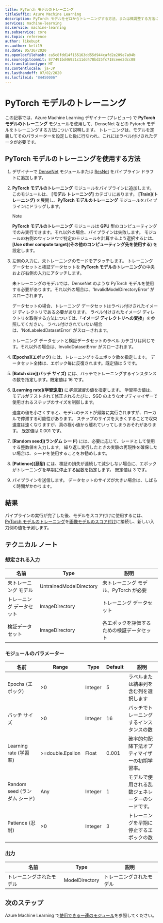 ```yaml
---
title: PyTorch モデルのトレーニング
titleSuffix: Azure Machine Learning
description: PyTorch モデルをゼロからトレーニングする方法、または微調整する方法について説明します。
services: machine-learning
ms.service: machine-learning
ms.subservice: core
ms.topic: reference
author: likebupt
ms.author: keli19
ms.date: 05/26/2020
ms.openlocfilehash: ca5c8fdd14f155163dd55d944cafd2e209e7a94b
ms.sourcegitcommit: 877491bd46921c11dd478bd25fc718ceee2dcc08
ms.translationtype: HT
ms.contentlocale: ja-JP
ms.lasthandoff: 07/02/2020
ms.locfileid: "84450006"
---
```

# <a name="train-pytorch-model"></a>PyTorch モデルのトレーニング

この記事では、Azure Machine Learning デザイナー (プレビュー) で **PyTorch モデルのトレーニング** モジュールを使用して、DenseNet などの Pytorch モデルをトレーニングする方法について説明します。 トレーニングは、モデルを定義してそのパラメーターを設定した後に行なわれ、これにはラベル付けされたデータが必要です。 

## <a name="how-to-use-train-pytorch-model"></a>PyTorch モデルのトレーニングを使用する方法 

1. デザイナーで [DenseNet](densenet.md) モジュールまたは [ResNet](resnet.md) をパイプライン ドラフトに追加します。

2. **PyTorch モデルのトレーニング** モジュールをパイプラインに追加します。 このモジュールは、 **[モデル トレーニング]** カテゴリにあります。 **[Train]\(トレーニング\)** を展開し、**PyTorch モデルのトレーニング** モジュールをパイプラインにドラッグします。

   > [!NOTE]
   > **PyTorch モデルのトレーニング** モジュールは **GPU** 型のコンピューティングでのみ実行できます。それ以外の場合、パイプラインは失敗します。 モジュールの右側のウィンドウで特定のモジュールを計算するよう選択するには、 **[Use other compute target]\(その他のコンピューティング先を使用する\)** を設定します。

3.  左側の入力に、未トレーニングのモードをアタッチします。 トレーニング データセットと検証データセットを **PyTorch モデルのトレーニング**の中央および右側の入力にアタッチします。

    未トレーニングのモデルでは、DenseNet のような PyTorch モデルを使用する必要があります。それ以外の場合は、'InvalidModelDirectoryError' がスローされます。

    データセットの場合、トレーニング データセットはラベル付けされたイメージ ディレクトリである必要があります。 ラベル付けされたイメージ ディレクトリを取得する方法については、「**イメージ ディレクトリへの変換**」を参照してください。 ラベル付けされていない場合は、'NotLabeledDatasetError' がスローされます。

    トレーニング データセットと検証データセットのラベル カテゴリは同じです。それ以外の場合は、InvalidDatasetError がスローされます。

4.  **[Epochs]\(エポック\)** には、トレーニングするエポック数を指定します。 データセット全体は、エポック毎に反復されます。既定値は 5 です。

5.  **[Batch size]\(バッチ サイズ\)** には、バッチでトレーニングするインスタンスの数を指定します。既定値は 16 です。

6.  **[Learning rate]\(学習速度\)** に*学習速度*の値を指定します。 学習率の値は、モデルがテストされて修正されるたびに、SGD のようなオプティマイザーで使用されるステップのサイズを制御します。

    速度の値を小さくすると、モデルのテストが頻繁に実行されますが、ローカルで停滞する可能性があります。 ステップのサイズを大きくすることで収束速度は速くなりますが、真の極小値から離れていってしまうおそれがあります。 既定値は 0.001 です。

7.  **[Random seed]\(ランダム シード\)** には、必要に応じて、シードとして使用する整数値を入力します。 繰り返し実行したときの実験の再現性を確保したい場合は、シードを使用することをお勧めします。

8.  **[Patience]\(忍耐\)** には、検証の損失が連続して減少しない場合に、エポックがトレーニングを早期に停止する回数を指定します。 既定値は 3 です。

9.  パイプラインを送信します。 データセットのサイズが大きい場合は、しばらく時間がかかります。

## <a name="results"></a>結果

パイプラインの実行が完了した後、モデルをスコア付けに使用するには、[PyTorch モデルのトレーニング](train-pytorch-model.md)を[画像モデルのスコア付け](score-image-model.md)に接続し、新しい入力例の値を予測します。

## <a name="technical-notes"></a>テクニカル ノート
###  <a name="expected-inputs"></a>想定される入力  

| 名前               | Type                    | 説明                              |
| ------------------ | ----------------------- | ---------------------------------------- |
| 未トレーニング モデル    | UntrainedModelDirectory | 未トレーニング モデル、PyTorch が必要         |
| トレーニング データセット   | ImageDirectory          | トレーニング データセット                         |
| 検証データセット | ImageDirectory          | 各エポックを評価するための検証データセット |

###  <a name="module-parameters"></a>モジュールのパラメーター  

| 名前          | Range            | Type    | Default | 説明                              |
| ------------- | ---------------- | ------- | ------- | ---------------------------------------- |
| Epochs (エポック)        | >0               | Integer | 5       | ラベルまたは結果列を含む列を選択します |
| バッチ サイズ    | >0               | Integer | 16      | バッチでトレーニングするインスタンスの数   |
| Learning rate (学習率) | >=double.Epsilon | Float   | 0.001   | 確率的勾配降下法オプティマイザーの初期学習率。 |
| Random seed (ランダム シード)   | Any              | Integer | 1       | モデルで使用される乱数ジェネレーターのシードです。 |
| Patience (忍耐)      | >0               | Integer | 3       | トレーニングを早期に停止するエポックの数   |

###  <a name="outputs"></a>出力  

| 名前          | Type           | 説明   |
| ------------- | -------------- | ------------- |
| トレーニングされたモデル | ModelDirectory | トレーニングされたモデル |

## <a name="next-steps"></a>次のステップ

Azure Machine Learning で[使用できる一連のモジュール](module-reference.md)を参照してください。 



